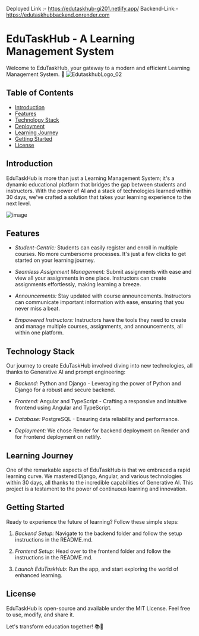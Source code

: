 
Deployed Link :- https://edutaskhub-gi201.netlify.app/
Backend-Link:- https://edutaskhubbackend.onrender.com


# EduTaskHub - A Learning Management System

Welcome to EduTaskHub, your gateway to a modern and efficient Learning Management System. 🚀
![EdutaskhubLogo_02](https://github.com/MSaifKhan01/EduTaskHub/assets/119418918/e5ff75f4-dc7f-49c4-82b8-8bde5bd81d95)



## Table of Contents
- [Introduction](#introduction)
- [Features](#features)
- [Technology Stack](#technology-stack)
- [Deployment](#deployment)
- [Learning Journey](#learning-journey)
- [Getting Started](#getting-started)
- [License](#license)

## Introduction

EduTaskHub is more than just a Learning Management System; it's a dynamic educational platform that bridges the gap between students and instructors. With the power of AI and a stack of technologies learned within 30 days, we've crafted a solution that takes your learning experience to the next level.

![image](https://github.com/MSaifKhan01/EduTaskHub/assets/119418918/47f40916-d4e7-4345-ba58-adcfe8fdee80)


## Features


- *Student-Centric:* Students can easily register and enroll in multiple courses. No more cumbersome processes. It's just a few clicks to get started on your learning journey.

- *Seamless Assignment Management:* Submit assignments with ease and view all your assignments in one place. Instructors can create assignments effortlessly, making learning a breeze.

- *Announcements:* Stay updated with course announcements. Instructors can communicate important information with ease, ensuring that you never miss a beat.

- *Empowered Instructors:* Instructors have the tools they need to create and manage multiple courses, assignments, and announcements, all within one platform.

## Technology Stack

Our journey to create EduTaskHub involved diving into new technologies, all thanks to Generative AI and prompt engineering:

- *Backend:* Python and Django - Leveraging the power of Python and Django for a robust and secure backend.

- *Frontend:* Angular and TypeScript - Crafting a responsive and intuitive frontend using Angular and TypeScript.

- *Database:* PostgreSQL - Ensuring data reliability and performance.

- *Deployment:* We chose Render for backend deployment  on Render and for Frontend deployment  on netlify.

## Learning Journey

One of the remarkable aspects of EduTaskHub is that we embraced a rapid learning curve. We mastered Django, Angular, and various technologies within 30 days, all thanks to the incredible capabilities of Generative AI. This project is a testament to the power of continuous learning and innovation.

## Getting Started

Ready to experience the future of learning? Follow these simple steps:

1. *Backend Setup:* Navigate to the backend folder and follow the setup instructions in the README.md.

2. *Frontend Setup:* Head over to the frontend folder and follow the instructions in the README.md.

3. *Launch EduTaskHub:* Run the app, and start exploring the world of enhanced learning.



## License

EduTaskHub is open-source and available under the MIT License. Feel free to use, modify, and share it.

Let's transform education together! 📚🌟
